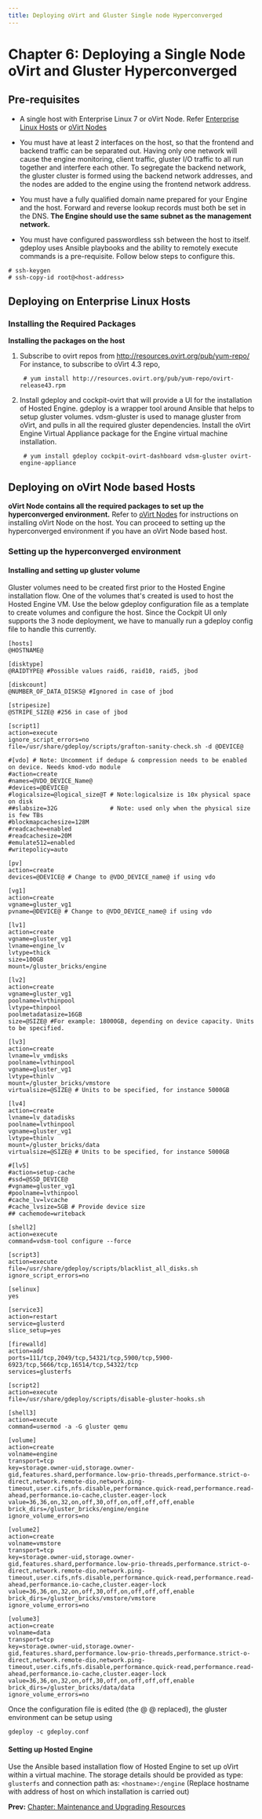 ```yaml
---
title: Deploying oVirt and Gluster Single node Hyperconverged
---
```


# Chapter 6: Deploying a Single Node oVirt and Gluster Hyperconverged

## Pre-requisites

* A single host with  Enterprise Linux 7 or oVirt Node. Refer [Enterprise Linux Hosts](install-guide/chap-Enterprise_Linux_Hosts) or [oVirt Nodes](install-guide/chap-oVirt_Nodes)

* You must have at least 2 interfaces on the host, so that the frontend and backend traffic can be separated out. Having only one network will cause the engine monitoring, client traffic, gluster I/O traffic to all run together and interfere each other. To segregate the backend network, the gluster cluster is formed using the backend network addresses, and the nodes are added to the engine using the frontend network address.

* You must have a fully qualified domain name prepared for your Engine and the host. Forward and reverse lookup records must both be set in the DNS. **The Engine should use the same subnet as the management network.**

* You must have configured passwordless ssh between the host to itself. gdeploy uses Ansible playbooks and the ability to remotely execute commands is a pre-requisite.
Follow below steps to configure this.
```
# ssh-keygen
# ssh-copy-id root@<host-address>
```

## Deploying on Enterprise Linux Hosts

### Installing the Required Packages

**Installing the packages on the host**

1. Subscribe to ovirt repos from http://resources.ovirt.org/pub/yum-repo/
   For instance, to subscribe to oVirt 4.3 repo,

        # yum install http://resources.ovirt.org/pub/yum-repo/ovirt-release43.rpm

2. Install gdeploy and cockpit-ovirt that will provide a UI for the installation of Hosted Engine. gdeploy is a wrapper tool around Ansible that helps to setup gluster volumes. vdsm-gluster is used to manage gluster from oVirt, and pulls in all the required gluster dependencies. Install the oVirt Engine Virtual Appliance package for the Engine virtual machine installation.

        # yum install gdeploy cockpit-ovirt-dashboard vdsm-gluster ovirt-engine-appliance


## Deploying on oVirt Node based Hosts

**oVirt Node contains all the required packages to set up the hyperconverged environment.**
Refer to [oVirt Nodes](install-guide/chap-oVirt_Nodes) for instructions on installing oVirt Node on the host. You can proceed to setting up the hyperconverged environment if you have an oVirt Node based host.

### Setting up the hyperconverged environment

#### Installing and setting up gluster volume

Gluster volumes need to be created first prior to the Hosted Engine installation flow. One of the volumes that's created is used to host the Hosted Engine VM. Use the below gdeploy configuration file as a template to create volumes and configure the host.
Since the Cockpit UI only supports the 3 node deployment, we have to manually run a gdeploy config file to handle this currently.

```
[hosts]
@HOSTNAME@

[disktype]
@RAIDTYPE@ #Possible values raid6, raid10, raid5, jbod

[diskcount]
@NUMBER_OF_DATA_DISKS@ #Ignored in case of jbod

[stripesize]
@STRIPE_SIZE@ #256 in case of jbod

[script1]
action=execute
ignore_script_errors=no
file=/usr/share/gdeploy/scripts/grafton-sanity-check.sh -d @DEVICE@

#[vdo] # Note: Uncomment if dedupe & compression needs to be enabled on device. Needs kmod-vdo module
#action=create
#names=@VDO_DEVICE_Name@
#devices=@DEVICE@
#logicalsize=@logical_size@T # Note:logicalsize is 10x physical space on disk
##slabsize=32G               # Note: used only when the physical size is few TBs
#blockmapcachesize=128M
#readcache=enabled
#readcachesize=20M
#emulate512=enabled
#writepolicy=auto

[pv]
action=create
devices=@DEVICE@ # Change to @VDO_DEVICE_name@ if using vdo

[vg1]
action=create
vgname=gluster_vg1
pvname=@DEVICE@ # Change to @VDO_DEVICE_name@ if using vdo

[lv1]
action=create
vgname=gluster_vg1
lvname=engine_lv
lvtype=thick
size=100GB
mount=/gluster_bricks/engine

[lv2]
action=create
vgname=gluster_vg1
poolname=lvthinpool
lvtype=thinpool
poolmetadatasize=16GB
size=@SIZE@ #For example: 18000GB, depending on device capacity. Units to be specified.

[lv3]
action=create
lvname=lv_vmdisks
poolname=lvthinpool
vgname=gluster_vg1
lvtype=thinlv
mount=/gluster_bricks/vmstore
virtualsize=@SIZE@ # Units to be specified, for instance 5000GB

[lv4]
action=create
lvname=lv_datadisks
poolname=lvthinpool
vgname=gluster_vg1
lvtype=thinlv
mount=/gluster_bricks/data
virtualsize=@SIZE@ # Units to be specified, for instance 5000GB

#[lv5]
#action=setup-cache
#ssd=@SSD_DEVICE@
#vgname=gluster_vg1
#poolname=lvthinpool
#cache_lv=lvcache
#cache_lvsize=5GB # Provide device size
## cachemode=writeback

[shell2]
action=execute
command=vdsm-tool configure --force

[script3]
action=execute
file=/usr/share/gdeploy/scripts/blacklist_all_disks.sh
ignore_script_errors=no

[selinux]
yes

[service3]
action=restart
service=glusterd
slice_setup=yes

[firewalld]
action=add
ports=111/tcp,2049/tcp,54321/tcp,5900/tcp,5900-6923/tcp,5666/tcp,16514/tcp,54322/tcp
services=glusterfs

[script2]
action=execute
file=/usr/share/gdeploy/scripts/disable-gluster-hooks.sh

[shell3]
action=execute
command=usermod -a -G gluster qemu

[volume]
action=create
volname=engine
transport=tcp
key=storage.owner-uid,storage.owner-gid,features.shard,performance.low-prio-threads,performance.strict-o-direct,network.remote-dio,network.ping-timeout,user.cifs,nfs.disable,performance.quick-read,performance.read-ahead,performance.io-cache,cluster.eager-lock
value=36,36,on,32,on,off,30,off,on,off,off,off,enable
brick_dirs=/gluster_bricks/engine/engine
ignore_volume_errors=no

[volume2]
action=create
volname=vmstore
transport=tcp
key=storage.owner-uid,storage.owner-gid,features.shard,performance.low-prio-threads,performance.strict-o-direct,network.remote-dio,network.ping-timeout,user.cifs,nfs.disable,performance.quick-read,performance.read-ahead,performance.io-cache,cluster.eager-lock
value=36,36,on,32,on,off,30,off,on,off,off,off,enable
brick_dirs=/gluster_bricks/vmstore/vmstore
ignore_volume_errors=no

[volume3]
action=create
volname=data
transport=tcp
key=storage.owner-uid,storage.owner-gid,features.shard,performance.low-prio-threads,performance.strict-o-direct,network.remote-dio,network.ping-timeout,user.cifs,nfs.disable,performance.quick-read,performance.read-ahead,performance.io-cache,cluster.eager-lock
value=36,36,on,32,on,off,30,off,on,off,off,off,enable
brick_dirs=/gluster_bricks/data/data
ignore_volume_errors=no
```

Once the configuration file is edited (the @ @ replaced), the gluster environment can be setup using
```
gdeploy -c gdeploy.conf

```
#### Setting up Hosted Engine

Use the Ansible based installation flow of Hosted Engine to set up oVirt within a virtual machine. The storage details should be provided as type: ```glusterfs``` and connection path as: ```<hostname>:/engine``` (Replace hostname with address of host on which installation is carried out)

**Prev:**  [Chapter: Maintenance and Upgrading Resources ](chap-Maintenance_and_Upgrading_Resources) <br>



